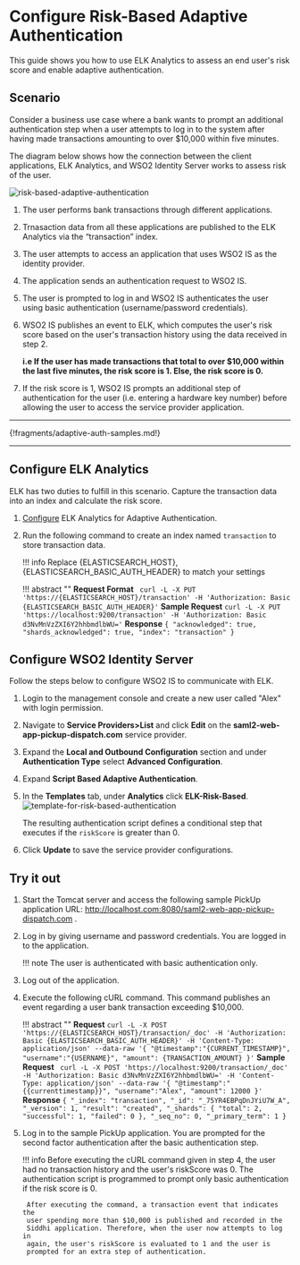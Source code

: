 # Configure Risk-Based Adaptive Authentication

This guide shows you how to use ELK Analytics to assess an end user's risk score and enable adaptive authentication.

## Scenario
Consider a business use case where a bank wants to prompt an additional authentication step when a user attempts to log in to the system after having made transactions amounting to over $10,000 within five minutes.


The diagram below shows how the connection between the client applications, ELK Analytics, and WSO2 Identity Server
works to assess risk of the user.

![risk-based-adaptive-authentication]({{base_path}}/assets/img/elk-analytics/risk-based-adaptive-authentication/risk-based-adaptive-authentication-1.png)

1. The user performs bank transactions through different applications.
2. Trnasaction data from all these applications are published to the ELK Analytics via the “transaction” index.
3. The user attempts to access an application that uses WSO2 IS as the identity provider.
4. The application sends an authentication request to WSO2 IS.
5. The user is prompted to log in and WSO2 IS authenticates the user using basic authentication (username/password
   credentials).
6. WSO2 IS publishes an event to ELK, which computes the user's risk score based on the user's transaction history
   using the data received in step 2.
 
      **i.e If the user has made transactions that total to over $10,000 within the last five minutes, the risk score is 1. Else, the risk score is 0.**

7. If the risk score is 1, WSO2 IS prompts an additional step of authentication for the user (i.e. entering a hardware
   key number) before allowing the user to access the service provider application.

----

{!fragments/adaptive-auth-samples.md!}

----

## Configure ELK Analytics

ELK has two duties to fulfill in this scenario. Capture the transaction data into an index and calculate the risk score.

1. [Configure]({{base_path}}/deploy/using-elk-analytics-for-adaptive-authentication.md) ELK Analytics for Adaptive Authentication.
2. Run the following command to create an index named `transaction` to store transaction data.

    !!! info
        Replace {ELASTICSEARCH_HOST}, {ELASTICSEARCH_BASIC_AUTH_HEADER} to match your settings

    !!! abstract ""
        **Request Format**
        ``` 
        curl -L -X PUT 'https://{ELASTICSEARCH_HOST}/transaction' -H 'Authorization: Basic {ELASTICSEARCH_BASIC_AUTH_HEADER}'
        ```
        **Sample Request**
        ```
        curl -L -X PUT 'https://localhost:9200/transaction' -H 'Authorization: Basic d3NvMnVzZXI6Y2hhbmdlbWU='
        ```
        **Response**
        ```
        {
        "acknowledged": true,
        "shards_acknowledged": true,
        "index": "transaction"
        }
        ```

## Configure WSO2 Identity Server

Follow the steps below to configure WSO2 IS to communicate with ELK.

1. Login to the management console and create a new user called "Alex"
   with login permission.
2. Navigate to **Service Providers\>List** and click **Edit** on the
   **saml2-web-app-pickup-dispatch.com** service provider.
3. Expand the **Local and Outbound Configuration** section and under **Authentication Type** select
   **Advanced Configuration**.
4. Expand **Script Based Adaptive Authentication**.
5. In the **Templates** tab, under **Analytics** click **ELK-Risk-Based**.
   ![template-for-risk-based-authentication]({{base_path}}/assets/img/elk-analytics/risk-based-adaptive-authentication/risk-based-adaptive-authentication-2.png)

      The resulting authentication script defines a conditional step that executes if the `riskScore` is greater than 0.

6. Click **Update** to save the service provider configurations.

## Try it out

1. Start the Tomcat server and access the following sample PickUp
   application URL:
   <http://localhost.com:8080/saml2-web-app-pickup-dispatch.com> .

2. Log in by giving username and password credentials. You are logged
   in to the application.

    !!! note 
        The user is authenticated with basic authentication only.

3. Log out of the application.

4. Execute the following cURL command. This command publishes an event
   regarding a user bank transaction exceeding $10,000.

    !!! abstract ""
        **Request**
        ```
        curl -L -X POST 'https://{ELASTICSEARCH_HOST}/transaction/_doc' -H 'Authorization: Basic {ELASTICSEARCH_BASIC_AUTH_HEADER}' -H 'Content-Type: application/json' --data-raw '{
        "@timestamp":"{CURRENT_TIMESTAMP}",
        "username":"{USERNAME}",
        "amount": {TRANSACTION_AMOUNT}
        }'
        ```
        **Sample Request**
        ``` 
        curl -L -X POST 'https://localhost:9200/transaction/_doc' -H 'Authorization: Basic d3NvMnVzZXI6Y2hhbmdlbWU=' -H 'Content-Type: application/json' --data-raw '{
        "@timestamp":"{{currenttimestamp}}",
        "username":"Alex",
        "amount": 12000
        }'
        ```
        **Response**
        ```
        {
        "_index": "transaction",
        "_id": "_75YR4EBPqDnJYiU7W_A",
        "_version": 1,
        "result": "created",
        "_shards": {
         "total": 2,
         "successful": 1,
         "failed": 0
        },
        "_seq_no": 0,
        "_primary_term": 1
        }
        ```

5. Log in to the sample PickUp application. You are prompted for the second factor authentication after the basic authentication step.

    !!! info 
        Before executing the cURL command given in step 4, the user had no
        transaction history and the user's riskScore was 0. The
        authentication script is programmed to prompt only basic
        authentication if the risk score is 0.

        After executing the command, a transaction event that indicates the
        user spending more than $10,000 is published and recorded in the
        Siddhi application. Therefore, when the user now attempts to log in
        again, the user's riskScore is evaluated to 1 and the user is
        prompted for an extra step of authentication.

